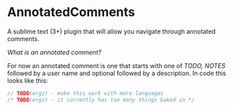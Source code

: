 # AnnotatedComments

A sublime text (3+) plugin that will allow you navigate through annotated comments.

*What is an annotated comment?*

For now an annotated comment is one that starts with one of *TODO, NOTES* followed
by a user name and optional followed by a description. In code this looks like this:

```c
// TODO(ergz) - make this work with more languages
/* TODO(ergz) - it currently has too many things baked in */
```

